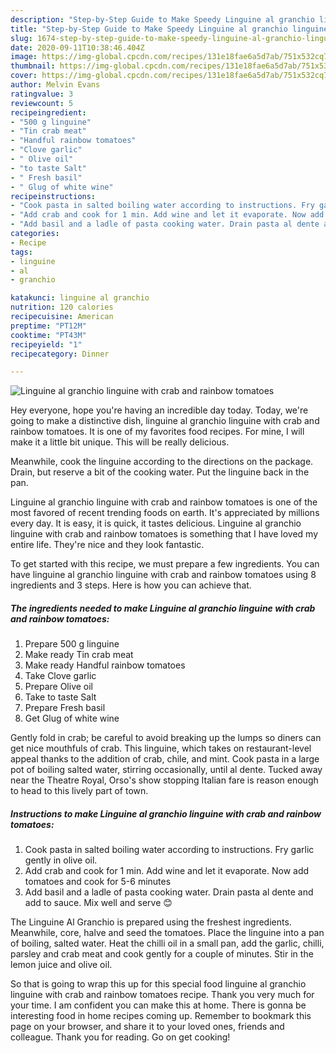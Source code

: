 ```yaml
---
description: "Step-by-Step Guide to Make Speedy Linguine al granchio linguine with crab and rainbow tomatoes"
title: "Step-by-Step Guide to Make Speedy Linguine al granchio linguine with crab and rainbow tomatoes"
slug: 1674-step-by-step-guide-to-make-speedy-linguine-al-granchio-linguine-with-crab-and-rainbow-tomatoes
date: 2020-09-11T10:38:46.404Z
image: https://img-global.cpcdn.com/recipes/131e18fae6a5d7ab/751x532cq70/linguine-al-granchio-linguine-with-crab-and-rainbow-tomatoes-recipe-main-photo.jpg
thumbnail: https://img-global.cpcdn.com/recipes/131e18fae6a5d7ab/751x532cq70/linguine-al-granchio-linguine-with-crab-and-rainbow-tomatoes-recipe-main-photo.jpg
cover: https://img-global.cpcdn.com/recipes/131e18fae6a5d7ab/751x532cq70/linguine-al-granchio-linguine-with-crab-and-rainbow-tomatoes-recipe-main-photo.jpg
author: Melvin Evans
ratingvalue: 3
reviewcount: 5
recipeingredient:
- "500 g linguine"
- "Tin crab meat"
- "Handful rainbow tomatoes"
- "Clove garlic"
- " Olive oil"
- "to taste Salt"
- " Fresh basil"
- " Glug of white wine"
recipeinstructions:
- "Cook pasta in salted boiling water according to instructions. Fry garlic gently in olive oil."
- "Add crab and cook for 1 min. Add wine and let it evaporate. Now add tomatoes and cook for 5-6 minutes"
- "Add basil and a ladle of pasta cooking water. Drain pasta al dente and add to sauce. Mix well and serve 😊"
categories:
- Recipe
tags:
- linguine
- al
- granchio

katakunci: linguine al granchio 
nutrition: 120 calories
recipecuisine: American
preptime: "PT12M"
cooktime: "PT43M"
recipeyield: "1"
recipecategory: Dinner

---
```



![Linguine al granchio linguine with crab and rainbow tomatoes](https://img-global.cpcdn.com/recipes/131e18fae6a5d7ab/751x532cq70/linguine-al-granchio-linguine-with-crab-and-rainbow-tomatoes-recipe-main-photo.jpg)

Hey everyone, hope you're having an incredible day today. Today, we're going to make a distinctive dish, linguine al granchio linguine with crab and rainbow tomatoes. It is one of my favorites food recipes. For mine, I will make it a little bit unique. This will be really delicious.

Meanwhile, cook the linguine according to the directions on the package. Drain, but reserve a bit of the cooking water. Put the linguine back in the pan.

Linguine al granchio linguine with crab and rainbow tomatoes is one of the most favored of recent trending foods on earth. It's appreciated by millions every day. It is easy, it is quick, it tastes delicious. Linguine al granchio linguine with crab and rainbow tomatoes is something that I have loved my entire life. They're nice and they look fantastic.


To get started with this recipe, we must prepare a few ingredients. You can have linguine al granchio linguine with crab and rainbow tomatoes using 8 ingredients and 3 steps. Here is how you can achieve that.

<!--inarticleads1-->

##### The ingredients needed to make Linguine al granchio linguine with crab and rainbow tomatoes:

1. Prepare 500 g linguine
1. Make ready Tin crab meat
1. Make ready Handful rainbow tomatoes
1. Take Clove garlic
1. Prepare  Olive oil
1. Take to taste Salt
1. Prepare  Fresh basil
1. Get  Glug of white wine


Gently fold in crab; be careful to avoid breaking up the lumps so diners can get nice mouthfuls of crab. This linguine, which takes on restaurant-level appeal thanks to the addition of crab, chile, and mint. Cook pasta in a large pot of boiling salted water, stirring occasionally, until al dente. Tucked away near the Theatre Royal, Orso&#39;s show stopping Italian fare is reason enough to head to this lively part of town. 

<!--inarticleads2-->

##### Instructions to make Linguine al granchio linguine with crab and rainbow tomatoes:

1. Cook pasta in salted boiling water according to instructions. Fry garlic gently in olive oil.
1. Add crab and cook for 1 min. Add wine and let it evaporate. Now add tomatoes and cook for 5-6 minutes
1. Add basil and a ladle of pasta cooking water. Drain pasta al dente and add to sauce. Mix well and serve 😊


The Linguine Al Granchio is prepared using the freshest ingredients. Meanwhile, core, halve and seed the tomatoes. Place the linguine into a pan of boiling, salted water. Heat the chilli oil in a small pan, add the garlic, chilli, parsley and crab meat and cook gently for a couple of minutes. Stir in the lemon juice and olive oil. 

So that is going to wrap this up for this special food linguine al granchio linguine with crab and rainbow tomatoes recipe. Thank you very much for your time. I am confident you can make this at home. There is gonna be interesting food in home recipes coming up. Remember to bookmark this page on your browser, and share it to your loved ones, friends and colleague. Thank you for reading. Go on get cooking!
